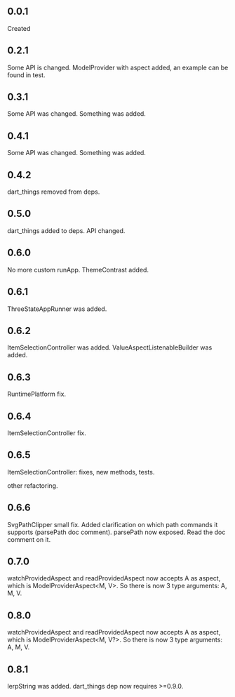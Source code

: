 ## 0.0.1
Created

## 0.2.1

Some API is changed.
ModelProvider with aspect added, an example can be found in test.

## 0.3.1

Some API was changed.
Something was added.

## 0.4.1

Some API was changed.
Something was added.

## 0.4.2

dart_things removed from deps.

## 0.5.0
dart_things added to deps.
API changed.

## 0.6.0
No more custom runApp.
ThemeContrast added.

## 0.6.1
ThreeStateAppRunner was added.

## 0.6.2
ItemSelectionController was added.
ValueAspectListenableBuilder was added.

## 0.6.3
RuntimePlatform fix.

## 0.6.4
ItemSelectionController fix.

## 0.6.5
ItemSelectionController:
fixes,
new methods,
tests.

other refactoring.

## 0.6.6
SvgPathClipper small fix.
Added clarification on which path commands it supports (parsePath doc comment).
parsePath now exposed. Read the doc comment on it.

## 0.7.0
watchProvidedAspect and readProvidedAspect now accepts A as aspect,
which is ModelProviderAspect<M, V>. So there is now 3 type arguments: A, M, V.

## 0.8.0
watchProvidedAspect and readProvidedAspect now accepts A as aspect,
which is ModelProviderAspect<M, V?>. So there is now 3 type arguments: A, M, V.

## 0.8.1
lerpString was added.
dart_things dep now requires >=0.9.0.